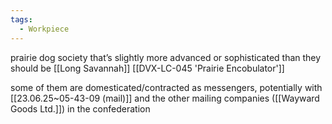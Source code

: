 ```yaml
---
tags:
  - Workpiece
---
```

prairie dog society that’s slightly more advanced or sophisticated than they should be
[[Long Savannah]] [[DVX-LC-045 'Prairie Encobulator']]

some of them are domesticated/contracted as messengers, potentially with [[23.06.25~05-43-09 (mail)]] and the other mailing companies ([[Wayward Goods Ltd.]]) in the confederation
